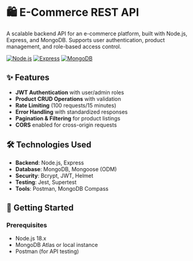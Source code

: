 # 🛍️ E-Commerce REST API

A scalable backend API for an e-commerce platform, built with Node.js, Express, and MongoDB. Supports user authentication, product management, and role-based access control.

[![Node.js](https://img.shields.io/badge/Node.js-18.x-green)](https://nodejs.org/)
[![Express](https://img.shields.io/badge/Express-4.x-lightgrey)](https://expressjs.com/)
[![MongoDB](https://img.shields.io/badge/MongoDB-7.x-green)](https://www.mongodb.com/)

## ✨ Features

- **JWT Authentication** with user/admin roles
- **Product CRUD Operations** with validation
- **Rate Limiting** (100 requests/15 minutes)
- **Error Handling** with standardized responses
- **Pagination & Filtering** for product listings
- **CORS** enabled for cross-origin requests

## 🛠️ Technologies Used

- **Backend**: Node.js, Express
- **Database**: MongoDB, Mongoose (ODM)
- **Security**: Bcrypt, JWT, Helmet
- **Testing**: Jest, Supertest
- **Tools**: Postman, MongoDB Compass

## 🚀 Getting Started

### Prerequisites
- Node.js 18.x
- MongoDB Atlas or local instance
- Postman (for API testing)

